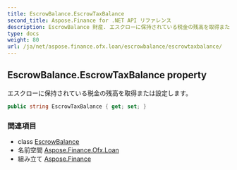 ```yaml
---
title: EscrowBalance.EscrowTaxBalance
second_title: Aspose.Finance for .NET API リファレンス
description: EscrowBalance 財産. エスクローに保持されている税金の残高を取得または設定します
type: docs
weight: 80
url: /ja/net/aspose.finance.ofx.loan/escrowbalance/escrowtaxbalance/
---
```

## EscrowBalance.EscrowTaxBalance property

エスクローに保持されている税金の残高を取得または設定します。

```csharp
public string EscrowTaxBalance { get; set; }
```

### 関連項目

* class [EscrowBalance](../)
* 名前空間 [Aspose.Finance.Ofx.Loan](../../escrowbalance/)
* 組み立て [Aspose.Finance](../../../)


